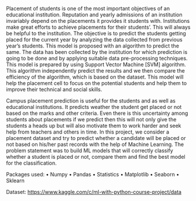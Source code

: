 Placement of students is one of the most important objectives of an educational institution. Reputation and yearly admissions of an institution invariably depend on the placements it provides it students with. Institutions make great efforts to achieve placements for their students’. This will always be helpful to the institution. The objective is to predict the students getting placed for the current year by analyzing the data collected from previous year’s students. This model is proposed with an algorithm to predict the same. The data has been collected by the institution for which prediction is going to be done and by applying suitable data pre-processing techniques. This model is prepared by using Support Vector Machine [SVM] algorithm. This algorithm independently predict the results and we then compare the efficiency of the algorithm, which is based on the dataset. This model will help the placement cell to focus on the potential students and help them to improve their technical and social skills.

  Campus placement prediction is useful for the students and as well as educational institutions. It predicts weather the student get placed or not based on the marks and other criteria. Even there is this uncertainty among students about placements if we predict then this will not only give the students a heads up but will also motivate them to work harder and seek help from teachers and others in time. In this project, we consider a placement dataset and try to predict whether a candidate will be placed or not based on his/her past records with the help of Machine Learning. The problem statement was to build ML models that will correctly classify whether a student is placed or not, compare them and find the best model for the classification. 
  
Packages used:
•	Numpy
•	Pandas
•	Statistics
•	Matplotlib
•	Seaborn
•	Sklearn

Dataset: https://www.kaggle.com/c/ml-with-python-course-project/data


